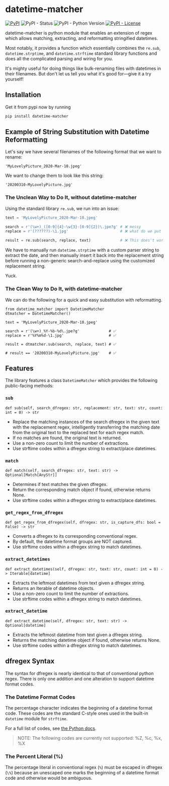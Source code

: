# datetime-matcher

[![PyPI](https://img.shields.io/pypi/v/datetime-matcher?color=brightgreen&label=pypi%20package)](https://pypi.org/project/datetime-matcher/)
![PyPI - Status](https://img.shields.io/pypi/status/datetime-matcher)
![PyPI - Python Version](https://img.shields.io/pypi/pyversions/datetime-matcher)
[![PyPI - License](https://img.shields.io/pypi/l/datetime-matcher)](https://github.com/stephen-zhao/datetime_matcher/blob/main/LICENSE)

datetime-matcher is python module that enables an extension of regex which allows
matching, extracting, and reformatting stringified datetimes.

Most notably, it provides a function which essentially combines the `re.sub`,
`datetime.strptime`, and `datetime.strftime` standard library functions and does all
the complicated parsing and wiring for you.

It's mighty useful for doing things like bulk-renaming files with datetimes in their
filenames. But don't let us tell you what it's good for—give it a try yourself!

## Installation

Get it from pypi now by running

```sh
pip install datetime-matcher
```

## Example of String Substitution with Datetime Reformatting

Let's say we have several filenames of the following format that we want to rename:

```
'MyLovelyPicture_2020-Mar-10.jpeg'
```

We want to change them to look like this string:

```
'20200310-MyLovelyPicture.jpg'
```

### The Unclean Way to Do It, without datetime-matcher

Using the standard library `re.sub`, we run into an issue:

```python
text = 'MyLovelyPicture_2020-Mar-10.jpeg'

search = r'(\w+)_([0-9]{4}-\w{3}-[0-9]{2})\.jpe?g' # ❌ messy
replace = r'(??????)-\1.jpg'                       # ❌ what do we put for ??????

result = re.sub(search, replace, text)             # ❌ This does't work
```

We have to manually run `datetime.strptime` with a custom parser string to extract the
date, and then manually insert it back into the replacement string before running
a non-generic search-and-replace using the customized replacement string.

Yuck.

### The Clean Way to Do It, with datetime-matcher

We can do the following for a quick and easy substitution with reformatting.

```python3
from datetime_matcher import DatetimeMatcher
dtmatcher = DatetimeMatcher()

text = 'MyLovelyPicture_2020-Mar-10.jpeg'

search = r'(\w+)_%Y-%b-%d\.jpe?g'             # ✅
replace = r'%Y%m%d-\1.jpg'                    # ✅

result = dtmatcher.sub(search, replace, text) # ✅

# result == '20200310-MyLovelyPicture.jpg'    # ✅
```

## Features

The library features a class `DatetimeMatcher` which provides the following
public-facing methods:

### `sub`

```python3
def sub(self, search_dfregex: str, replacement: str, text: str, count: int = 0) -> str
```

- Replace the matching instances of the search dfregex in the
  given text with the replacement regex, intelligently transferring
  the matching date from the original text to the replaced text
  for each regex match.
- If no matches are found, the original text is returned.
- Use a non-zero count to limit the number of extractions.
- Use strftime codes within a dfregex string to extract/place datetimes.

### `match`

```python3
def match(self, search_dfregex: str, text: str) -> Optional[Match[AnyStr]]
```

- Determines if text matches the given dfregex.
- Return the corresponding match object if found, otherwise returns None.
- Use strftime codes within a dfregex string to extract/place datetimes.

### `get_regex_from_dfregex`

```python3
def get_regex_from_dfregex(self, dfregex: str, is_capture_dfs: bool = False) -> str
```

- Converts a dfregex to its corresponding conventional regex.
- By default, the datetime format groups are NOT captured.
- Use strftime codes within a dfregex string to match datetimes.

### `extract_datetimes`

```python3
def extract_datetimes(self, dfregex: str, text: str, count: int = 0) -> Iterable[datetime]
```

- Extracts the leftmost datetimes from text given a dfregex string.
- Returns an Iterable of datetime objects.
- Use a non-zero count to limit the number of extractions.
- Use strftime codes within a dfregex string to match datetimes.

### `extract_datetime`

```python3
def extract_datetime(self, dfregex: str, text: str) -> Optional[datetime]
```

- Extracts the leftmost datetime from text given a dfregex string.
- Returns the matching datetime object if found, otherwise returns None.
- Use strftime codes within a dfregex string to match datetimes.

## dfregex Syntax

The syntax for dfregex is nearly identical to that of conventional python regex.
There is only one addition and one alteration to support datetime format codes.

### The Datetime Format Codes

The percentage character indicates the beginning of a datetime format code. These codes
are the standard C-style ones used in the built-in `datetime` module for `strftime`.

For a full list of codes, see [the Python docs](https://docs.python.org/3/library/datetime.html#strftime-and-strptime-format-codes).

> NOTE: The following codes are currently not supported: %Z, %c, %x, %X

### The Percent Literal (%)

The percentage literal in conventional regex (`%`) must be escaped in dfregex (`\%`)
because an unescaped one marks the beginning of a datetime format code and otherwise would be
ambiguous.
